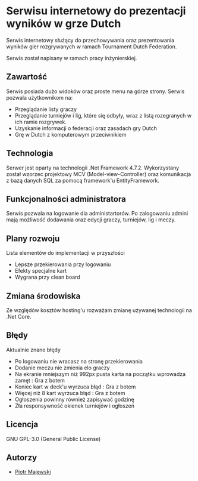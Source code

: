 
# Serwisu internetowy do prezentacji wyników w grze Dutch

Serwis internetowy służący do przechowywania oraz prezentowania wyników gier rozgrywanych w ramach Tournament Dutch Federation. 

Serwis został napisany w ramach pracy inżynierskiej.


## Zawartość

Serwis posiada dużo widoków oraz proste menu na górze strony. Serwis pozwala użytkownikom na:

- Przeglądanie listy graczy
- Przeglądanie turniejów i lig, które  się odbyły, wraz z listą rozegranych w ich ramie rozgrywek.
- Uzyskanie informacji o federacji oraz zasadach gry Dutch
- Grę w Dutch z komputerowym przeciwnikiem


## Technologia

Serwer jest oparty na technologii .Net Framework 4.7.2. Wykorzystany został wzorzec projektowy MCV (Model-view-Controller) oraz komunikacja z bazą danych SQL za pomocą framework'u EntityFramework.


## Funkcjonalności administratora

Serwis pozwala na logowanie dla administartorów. Po zalogowaniu admini mają możliwość dodawania oraz edycji graczy, turniejów, lig i meczy.

## Plany rozwoju

Lista elementów do implementacji w przyszłości

- Lepsze przekierowania przy logowaniu
- Efekty specjalne kart
- Wygrana przy clean board

## Zmiana środowiska

Ze względów kosztów hosting'u rozważam zmianę używanej technologii na .Net Core.

## Błędy

Aktualnie znane błędy

- Po logowaniu nie wracasz na stronę przekierowania
- Dodanie meczu nie zmienia elo graczy
- Na ekranie mniejszym niż 992px pusta karta na początku wprowadza zamęt : Gra z botem
- Koniec kart w deck'u wyrzuca błąd : Gra z botem
- Więcej niż 8 kart wyrzuca błąd : Gra z botem
- Ogłoszenia powinny również zapisywać godzinę
- Zła responsywność okienek turniejów i ogłoszeń

## Licencja

GNU GPL-3.0 (General Public License)

## Autorzy

-  [Piotr Majewski](https://github.com/G4ND4LFpl)

